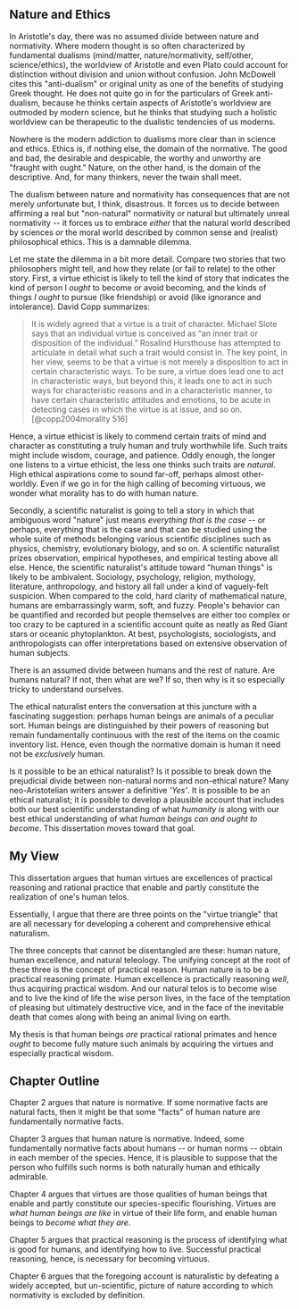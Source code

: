 
## Nature and Ethics 

In Aristotle's day, there was no assumed divide between nature and normativity. Where modern thought is so often characterized by fundamental dualisms (mind/matter, nature/normativity, self/other, science/ethics), the worldview of Aristotle and even Plato could account for distinction without division and union without confusion. John McDowell cites this "anti-dualism" or original unity as one of the benefits of studying Greek thought. He does not quite go in for the particulars of Greek anti-dualism, because he thinks certain aspects of Aristotle's worldview are outmoded by modern science, but he thinks that studying such a holistic worldview can be therapeutic to the dualistic tendencies of us moderns.

Nowhere is the modern addiction to dualisms more clear than in science and ethics. Ethics is, if nothing else, the domain of the normative. The good and bad, the desirable and despicable, the worthy and unworthy are "fraught with ought." Nature, on the other hand, is the domain of the descriptive. And, for many thinkers, never the twain shall meet. 

The dualism between nature and normativity has consequences that are not merely unfortunate but, I think, disastrous. It forces us to decide between affirming a real but "non-natural" normativity or natural but ultimately unreal normativity -- it forces us to embrace *either* that the natural world described by sciences *or* the moral world described by common sense and (realist) philosophical ethics. This is a damnable dilemma. 

Let me state the dilemma in a bit more detail. Compare two stories that two philosophers might tell, and how they relate (or fail to relate) to the other story. First, a virtue ethicist is likely to tell the kind of story that indicates the kind of person I *ought* to become or avoid becoming, and the kinds of things *I ought* to pursue (like friendship) or avoid (like ignorance and intolerance). David Copp summarizes: 

>It is widely agreed that a virtue is a trait of character. Michael Slote says that an individual virtue is conceived as “an inner trait or disposition of the individual.” Rosalind Hursthouse has attempted to articulate in detail what such a trait would consist in. The key point, in her view, seems to be that a virtue is not merely a disposition to act in certain characteristic ways. To be sure, a virtue does lead one to act in characteristic ways, but beyond this, it leads one to act in such ways for characteristic reasons and in a characteristic manner, to have certain characteristic attitudes and emotions, to be acute in detecting cases in which the virtue is at issue, and so on.[@copp2004morality 516]

Hence, a virtue ethicist is likely to commend certain traits of mind and character as constituting a truly human and truly worthwhile life. Such traits might include wisdom, courage, and patience. Oddly enough, the longer one listens to a virtue ethicist, the less one thinks such traits are *natural*. High ethical aspirations come to sound far-off, perhaps almost other-worldly. Even if we go in for the high calling of becoming virtuous, we wonder what morality has to do with human nature.

Secondly, a scientific naturalist is going to tell a story in which that ambiguous word "nature" just means *everything that is the case* -- or perhaps, everything that is the case and that can be studied using the whole suite of methods belonging various scientific disciplines such as physics, chemistry, evolutionary biology, and so on. A scientific naturalist prizes observation, empirical hypotheses, and empirical testing above all else. Hence, the scientific naturalist's attitude toward "human things" is likely to be ambivalent. Sociology, psychology, religion, mythology, literature, anthropology, and history all fall under a kind of vaguely-felt suspicion. When compared to the cold, hard clarity of mathematical nature, humans are embarrassingly warm, soft, and fuzzy. People's behavior can be quantified and recorded but people themselves are either too complex or too crazy to be captured in a scientific account quite as neatly as Red Giant stars or oceanic phytoplankton. At best, psychologists, sociologists, and anthropologists can offer interpretations based on extensive observation of human subjects. 

There is an assumed divide between humans and the rest of nature. Are humans natural? If not, then what are we? If so, then why is it so especially tricky to understand ourselves. 

The ethical naturalist enters the conversation at this juncture with a fascinating suggestion: perhaps human beings are animals of a peculiar sort. Human beings are distinguished by their powers of reasoning but remain fundamentally continuous with the rest of the items on the cosmic inventory list. Hence, even though the normative domain is human it need not be *exclusively* human. 

Is it possible to be an ethical naturalist? Is it possible to break down the prejudicial divide between non-natural norms and non-ethical nature? Many neo-Aristotelian writers answer a definitive *'Yes'*. It is possible to be an ethical naturalist; it is possible to develop a plausible account that includes both our best scientific understanding of what *humanity is* along with our best ethical understanding of what *human beings can and ought to become*. This dissertation moves toward that goal. 

## My View

This dissertation argues that human virtues are excellences of practical reasoning and rational practice that enable and partly constitute the realization of one's human telos. 

Essentially, I argue that there are three points on the "virtue triangle" that are all necessary for developing a coherent and comprehensive ethical naturalism.

The three concepts that cannot be disentangled are these: human nature, human excellence, and natural teleology. The unifying concept at the root of these three is the concept of practical reason. Human nature is to be a practical reasoning primate. Human excellence is practically reasoning *well*, thus acquiring practical wisdom. And our natural telos is to become wise and to live the kind of life the wise person lives, in the face of the temptation of pleasing but ultimately destructive vice, and in the face of the inevitable death that comes along with being an animal living on earth. 

My thesis is that human beings *are* practical rational primates and hence *ought* to become fully mature such animals by acquiring the virtues and especially practical wisdom. 


## Chapter Outline

Chapter 2 argues that nature is normative. If some normative facts are natural facts, then it might be that some "facts" of human nature are fundamentally normative facts. 

Chapter 3 argues that human nature is normative. Indeed, some fundamentally normative facts about humans -- or human norms -- obtain in each member of the species. Hence, it is plausible to suppose that the person who fulfills such norms is both naturally human and ethically admirable. 

Chapter 4 argues that virtues are those qualities of human beings that enable and partly constitute our species-specific flourishing. Virtues are *what human beings are like* in virtue of their life form, and enable human beings to *become what they are*. 

Chapter 5 argues that practical reasoning is the process of identifying what is good for humans, and identifying how to live. Successful practical reasoning, hence, is necessary for becoming virtuous. 

Chapter 6 argues that the foregoing account is naturalistic by defeating a widely accepted, but un-scientific, picture of nature according to which normativity is excluded by definition. 